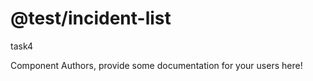 @test/incident-list
===============================================
task4

Component Authors, provide some documentation for your users here!
